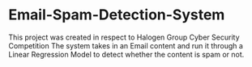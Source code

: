 # Email-Spam-Detection-System
This project was created in respect to Halogen Group Cyber Security Competition The system takes in an Email content and run it through a Linear Regression Model to detect whether the content is spam or not.
